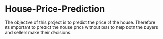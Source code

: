 # House-Price-Prediction
The objective of this project is to predict the price of the house. Therefore its important to predict the house price without bias to help both the buyers and sellers make their decisions.
